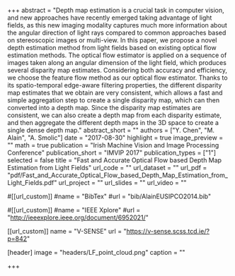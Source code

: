 +++
abstract = "Depth map estimation is a crucial task in computer vision, and new approaches have recently emerged taking advantage of light fields, as this new imaging modality captures much more information about the angular direction of light rays compared to common approaches based on stereoscopic images or multi-view. In this paper, we propose a novel depth estimation method from light fields based on existing optical flow estimation methods. The optical flow estimator is applied on a sequence of images taken along an angular dimension of the light field, which produces several disparity map estimates. Considering both accuracy and efficiency, we choose the feature flow method as our optical flow estimator. Thanks to its spatio-temporal edge-aware filtering properties, the different disparity map estimates that we obtain are very consistent, which allows a fast and simple aggregation step to create a single disparity map, which can then converted into a depth map. Since the disparity map estimates are consistent, we can also create a depth map from each disparity estimate, and then aggregate the different depth maps in the 3D space to create a single dense depth map."
abstract_short = ""
authors = ["Y. Chen", "M. Alain", "A. Smolic"]
date = "2017-08-30"
highlight = true
image_preview = ""
math = true
publication = "Irish Machine Vision and Image Processing Conference"
publication_short = "IMVIP 2017"
publication_types = ["1"]
selected = false
title = "Fast and Accurate Optical Flow based Depth Map Estimation from Light Fields"
url_code = ""
url_dataset = ""
url_pdf = "pdf/Fast_and_Accurate_Optical_Flow_based_Depth_Map_Estimation_from_Light_Fields.pdf"
url_project = ""
url_slides = ""
url_video = ""

#[[url_custom]]
#name = "BibTex"
#url = "bib/AlainEUSIPCO2014.bib"

#[[url_custom]]
#name = "IEEE Xplore"
#url = "http://ieeexplore.ieee.org/document/6952021/"

[[url_custom]]
name = "V-SENSE"
url = "https://v-sense.scss.tcd.ie/?p=842"


[header]
image = "headers/LF_point_cloud.png"
caption = ""

+++


